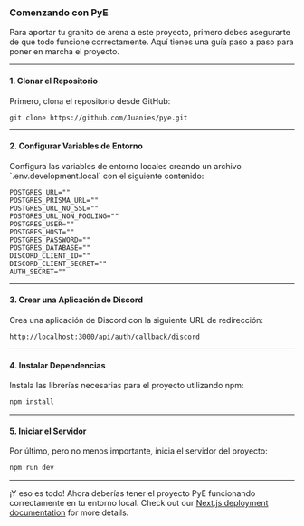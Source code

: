 ### Comenzando con PyE

Para aportar tu granito de arena a este proyecto, primero debes asegurarte de que todo funcione correctamente. Aquí tienes una guía paso a paso para poner en marcha el proyecto.

---

#### 1. Clonar el Repositorio

Primero, clona el repositorio desde GitHub:


```console
git clone https://github.com/Juanies/pye.git
```

---

#### 2. Configurar Variables de Entorno

Configura las variables de entorno locales creando un archivo \`.env.development.local\` con el siguiente contenido:

```env
POSTGRES_URL=""
POSTGRES_PRISMA_URL=""
POSTGRES_URL_NO_SSL=""
POSTGRES_URL_NON_POOLING=""
POSTGRES_USER=""
POSTGRES_HOST=""
POSTGRES_PASSWORD=""
POSTGRES_DATABASE=""
DISCORD_CLIENT_ID=""
DISCORD_CLIENT_SECRET=""
AUTH_SECRET=""
```

---

#### 3. Crear una Aplicación de Discord

Crea una aplicación de Discord con la siguiente URL de redirección:

```
http://localhost:3000/api/auth/callback/discord
```

---

#### 4. Instalar Dependencias

Instala las librerías necesarias para el proyecto utilizando npm:

```bash
npm install
```

---

#### 5. Iniciar el Servidor

Por último, pero no menos importante, inicia el servidor del proyecto:

```bash
npm run dev
```

---

¡Y eso es todo! Ahora deberías tener el proyecto PyE funcionando correctamente en tu entorno local.
Check out our [Next.js deployment documentation](https://nextjs.org/docs/deployment) for more details.
